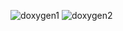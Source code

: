 

![doxygen1](https://user-images.githubusercontent.com/46986941/155396901-be4f225a-d5f4-4bb1-af17-4028df0d6520.PNG)
![doxygen2](https://user-images.githubusercontent.com/46986941/155396864-ea166969-f411-4407-b620-6914ebe9f0a9.PNG)
